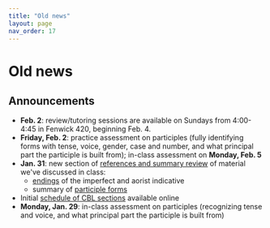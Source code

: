 ```yaml
---
title: "Old news"
layout: page
nav_order: 17
---
```



# Old news

## Announcements


- **Feb. 2**: review/tutoring sessions are available on Sundays from 4:00-4:45 in Fenwick 420, beginning Feb. 4.
- **Friday, Feb. 2**: practice assessment on participles (fully identifying forms with tense, voice, gender, case and number, and what principal part the participle is built from); in-class assessment on **Monday, Feb. 5**
- **Jan. 31**: new section of [references and summary review](./reference-review/) of material we've discussed in class:
    - [endings](./reference-review/indicative-endings/) of the imperfect and  aorist indicative
    - summary of [participle forms](./reference-review/ptcpl-stems/)
- Initial [schedule of CBL sections](./CBL/) available online
- **Monday, Jan. 29**: in-class assessment on participles (recognizing tense and voice, and what principal part the participle is built from)
